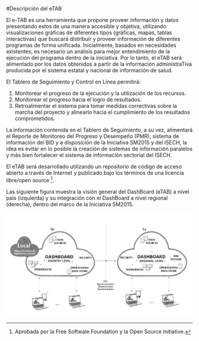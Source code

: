 #Descripción del eTAB

El e-TAB es una herramienta que propone proveer información y datos presentando estos de una manera accesible y objetiva, utilizando visualizaciones gráficas de diferentes tipos (gráficas, mapas, tablas interactivas) que buscará distribuir y proveer información de diferentes programas de forma unificada. Inicialmente, basados en necesidades existentes, es necesario un análisis para mejor entendimiento de la ejecución del programa dentro de la iniciativa. Por lo tanto, el eTAB será alimentado por los datos obtenidos a 
partir de la información administraTiva producida por el sistema estatal y 
nacional de información de salud.

El Tablero de Seguimiento y Control en Línea permitirá: 

1. Monitorear el progreso de la ejecución y la utilización de los recursos.
2. Monitorear el progreso hacia el logro de resultados. 
3. Retroalimentar el sistema para tomar medidas correctivas sobre la marcha del proyecto y alinearlo hacia el cumplimiento de los resultados comprometidos. 

La información contenida en el Tablero de Seguimiento, a su vez, alimentará el 
Reporte de Monitoreo del Progreso y Desempeño (PMR), sistema de ìnformación del 
BID y a disposición de la Iniciativa SM2015 y del ISECH, la idea es evitar en 
lo posible la creación de sistemas de información paralelos y más bien fortalecer 
el sistema de información sectorial del ISECH.

El eTAB será desarrollado utilizando un repositorio de código de acceso abierto 
a través de Internet y publicado bajo los términos de una licencia libre/open source [^1].


Las siguiente figura muestra la visión general del DashBoard (eTAB) a nivel país 
(izquierda) y su integración con el DashBoard a nivel regional (derecha), 
dentro del marco de la Iniciativa SM2015.

![Representación del eTAB](images/dashboard.png)

[^1]: Aprobada por la Free Softwale Foundation y la Open Source Initiative.
